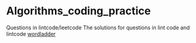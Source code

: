 # Algorithms_coding_practice
Questions in lintcode/leetcode
The solutions for questions in lint code and lintcode
[wordladder](https://github.com/Chuyingl/Algorithms_coding_practice/blob/master/word_ladder_iii.java)
